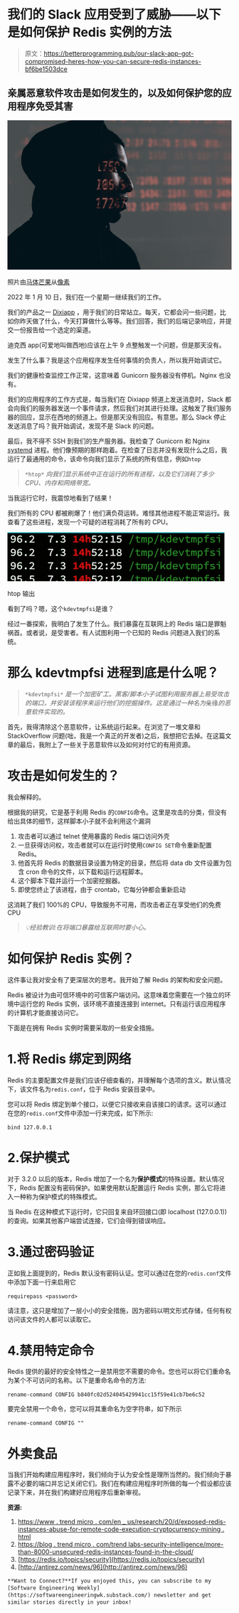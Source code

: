 # 我们的 Slack 应用受到了威胁——以下是如何保护 Redis 实例的方法

> 原文：<https://betterprogramming.pub/our-slack-app-got-compromised-heres-how-you-can-secure-redis-instances-bf6be1503dce>

## 亲属恶意软件攻击是如何发生的，以及如何保护您的应用程序免受其害

![](img/7e15f059d6a4d82a35979817e326d9a6.png)

照片由[马体芒果](https://www.pexels.com/@mati?utm_content=attributionCopyText&utm_medium=referral&utm_source=pexels)从[像素](https://www.pexels.com/photo/numbers-projected-on-face-5952651/?utm_content=attributionCopyText&utm_medium=referral&utm_source=pexels)

2022 年 1 月 10 日，我们在一个星期一继续我们的工作。

我们的产品之一 [Dixiapp](https://dixiapp.com/) ，用于我们的日常站立。每天，它都会问一些问题，比如你昨天做了什么，今天打算做什么等等。我们回答，我们的后端记录响应，并提交一份报告给一个选定的渠道。

迪克西 app(可爱地叫做西地)应该在上午 9 点整触发一个问题，但是那天没有。

发生了什么事？我是这个应用程序发生任何事情的负责人，所以我开始调试它。

我们的健康检查监控工作正常，这意味着 Gunicorn 服务器没有停机。Nginx 也没有。

我们的应用程序的工作方式是，每当我们在 Dixiapp 频道上发送消息时，Slack 都会向我们的服务器发送一个事件请求，然后我们对其进行处理。这触发了我们服务器的回应，显示在西地的频道上。但是那天没有回应。有意思。那么 Slack 停止发送消息了吗？我开始调试，发现不是 Slack 的问题。

最后，我不得不 SSH 到我们的生产服务器。我检查了 Gunicorn 和 Nginx [systemd](https://wiki.archlinux.org/title/systemd) 进程。他们像预期的那样跑着。在检查了日志并没有发现什么之后，我运行了最通用的命令，该命令向我们显示了系统的所有信息，例如`htop`

> `*htop*` *向我们显示系统中正在运行的所有进程，以及它们消耗了多少 CPU、内存和网络带宽。*

当我运行它时，我震惊地看到了结果！

我们所有的 CPU 都被刷爆了！他们满负荷运转。难怪其他进程不能正常运行。我查看了这些进程，发现一个可疑的进程消耗了所有的 CPU。

![](img/589eb560efc6bd4a27c98b4f2c4d5b75.png)

htop 输出

看到了吗？嗯，这个`kdevtmpfsi`是谁？

经过一番探索，我明白了发生了什么。我们暴露在互联网上的 Redis 端口是罪魁祸首。或者说，是受害者。有人试图利用一个已知的 Redis 问题进入我们的系统。

# 那么 kdevtmpfsi 进程到底是什么呢？

> `*kdevtmpfsi*` *是一个加密矿工。黑客/脚本小子试图利用服务器上易受攻击的端口，并安装该程序来运行他们的挖掘操作。这是通过一种名为*亲缘*的恶意软件实现的。*

首先，我得清除这个恶意软件，让系统运行起来。在浏览了一堆文章和 StackOverflow 问题(咄，我是一个真正的开发者)之后，我想把它去掉。在这篇文章的最后，我附上了一些关于恶意软件以及如何对付它的有用资源。

# 攻击是如何发生的？

我会解释的。

根据我的研究，它是基于利用 Redis 的`CONFIG`命令。这里是攻击的分类，但没有给出具体的细节，这样脚本小子就不会利用这个漏洞

1.  攻击者可以通过 telnet 使用暴露的 Redis 端口访问外壳
2.  一旦获得访问权，攻击者就可以在运行时使用`CONFIG SET`命令重新配置 Redis。
3.  他首先将 Redis 的数据目录设置为特定的目录，然后将 data db 文件设置为包含 cron 命令的文件，以下载和运行远程脚本。
4.  这个脚本下载并运行一个加密挖掘器。
5.  即使您终止了该进程，由于 crontab，它每分钟都会重新启动

这消耗了我们 100%的 CPU，导致服务不可用，而攻击者正在享受他们的免费 CPU

> *💡经验教训:在将端口暴露给互联网时要小心。*

# 如何保护 Redis 实例？

这件事让我对安全有了更深层次的思考。我开始了解 Redis 的架构和安全问题。

Redis 被设计为由可信环境中的可信客户端访问。这意味着您需要在一个独立的环境中运行您的 Redis 实例，该环境不直接连接到 internet。只有运行该应用程序的计算机才能直接访问它。

下面是在拥有 Redis 实例时需要采取的一些安全措施。

# 1.将 Redis 绑定到网络

Redis 的主要配置文件是我们应该仔细查看的，并理解每个选项的含义。默认情况下，该文件名为`redis.conf`，位于 Redis 安装目录中。

您可以将 Redis 绑定到单个接口，以便它只接收来自该接口的请求。这可以通过在您的`redis.conf`文件中添加一行来完成，如下所示:

```
bind 127.0.0.1
```

# 2.保护模式

对于 3.2.0 以后的版本，Redis 增加了一个名为**保护模式**的特殊设置。默认情况下，Redis 配置没有密码保护。如果使用默认配置运行 Redis 实例，那么它将进入一种称为保护模式的特殊模式。

当 Redis 在这种模式下运行时，它只回复来自环回接口(即 localhost (127.0.0.1))的查询。如果其他客户端尝试连接，它们会得到错误响应。

# 3.通过密码验证

正如我上面提到的，Redis 默认没有密码认证。您可以通过在您的`redis.conf`文件中添加下面一行来启用它

```
requirepass <password>
```

请注意，这只是增加了一层小小的安全措施，因为密码以明文形式存储，任何有权访问该文件的人都可以读取它。

# 4.禁用特定命令

Redis 提供的最好的安全特性之一是禁用您不需要的命令。您也可以将它们重命名为某个不可访问的名称。以下是重命名命令的方法:

```
rename-command CONFIG b840fc02d524045429941cc15f59e41cb7be6c52
```

要完全禁用一个命令，您可以将其重命名为空字符串，如下所示

```
rename-command CONFIG ""
```

# 外卖食品

当我们开始构建应用程序时，我们倾向于认为安全性是理所当然的。我们倾向于暴露不必要的端口并忘记关闭它们。我们在构建应用程序时所做的每一个假设都应该记录下来，并在我们构建好应用程序后重新审视。

**资源:**

1.  [https://www . trend micro . com/en _ us/research/20/d/exposed-redis-instances-abuse-for-remote-code-execution-cryptocurrency-mining . html](https://www.trendmicro.com/en_us/research/20/d/exposed-redis-instances-abused-for-remote-code-execution-cryptocurrency-mining.html)
2.  [https://blog . trend micro . com/trend labs-security-intelligence/more-than-8000-unsecured-redis-instances-found-in-the-cloud/](https://blog.trendmicro.com/trendlabs-security-intelligence/more-than-8000-unsecured-redis-instances-found-in-the-cloud/)
3.  [https://redis.io/topics/security](https://redis.io/topics/security)
4.  [http://antirez.com/news/96](http://antirez.com/news/96)

```
**Want to Connect?**If you enjoyed this, you can subscribe to my [Software Engineering Weekly](https://softwareengineeringwk.substack.com/) newsletter and get similar stories directly in your inbox!
```